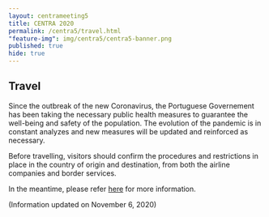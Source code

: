 ```yaml
---
layout: centrameeting5
title: CENTRA 2020
permalink: /centra5/travel.html
"feature-img": img/centra5/centra5-banner.png
published: true
hide: true
---
```


## Travel 
  

Since the outbreak of the new Coronavirus, the Portuguese Governement has been taking the necessary public health measures to guarantee the well-being and safety of the population. The evolution of the pandemic is in constant analyzes and new measures will be updated and reinforced as necessary.  

Before travelling, visitors should confirm the procedures and restrictions in place in the country of origin and destination, from both the airline companies and border services.  

In the meantime, please refer <a href="https://www.visitportugal.com/en/node/421175">here</a> for more information.  

(Information updated on November 6, 2020)  

